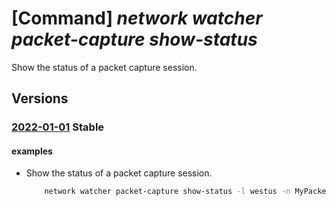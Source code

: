 # [Command] _network watcher packet-capture show-status_

Show the status of a packet capture session.

## Versions

### [2022-01-01](/Resources/mgmt-plane/L3N1YnNjcmlwdGlvbnMve30vcmVzb3VyY2Vncm91cHMve30vcHJvdmlkZXJzL21pY3Jvc29mdC5uZXR3b3JrL25ldHdvcmt3YXRjaGVycy97fS9wYWNrZXRjYXB0dXJlcy97fS9xdWVyeXN0YXR1cw==/2022-01-01.xml) **Stable**

<!-- mgmt-plane /subscriptions/{}/resourcegroups/{}/providers/microsoft.network/networkwatchers/{}/packetcaptures/{}/querystatus 2022-01-01 -->

#### examples

- Show the status of a packet capture session.
    ```bash
        network watcher packet-capture show-status -l westus -n MyPacketCapture
    ```
